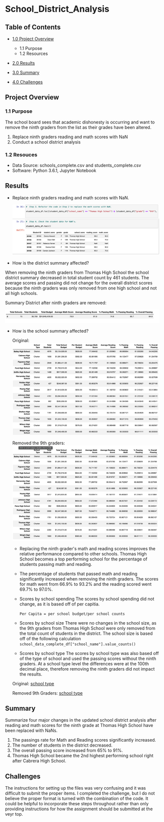 # School_District_Analysis

## Table of Contents
- [1.0 Project Overview](#Project-Overview)
  * 1.1 Purpose
  * 1.2 Resources
- [2.0 Results](#Results)

- [3.0 Summary](#Summary)

- [4.0 Challenges](#Challenges)

<a name="Project-Overview"></a>
## Project Overview
### 1.1 Purpose
The school board sees that academic dishonesty is occurring and want to remove the ninth graders from the list as their grades have been altered.

 1. Replace ninth graders reading and math scores with NaN
 2. Conduct a school district analysis

### 1.2 Resouces
- Data Source: schools_complete.csv and students_complete.csv
- Software: Python 3.6.1, Jupyter Notebook

<a name="Results"></a>
## Results
* Replace ninth graders reading and math scores with NaN. 
  
  ![alt text](Resource/ninth_nan.png)
  
  
* How is the district summary affected?

 When removing the ninth graders from Thomas High School the school district summary decreased in total student count by 461 students.  The average scores and passing did not change for the overall district scores because the ninth graders was only removed from one high school and not all high schools.
 
Summary District after ninth graders are removed: 

![alt text](Resource/School_District_Summary_no9.png)

* How is the school summary affected?

   Original:
   ![alt text](Resource/THS_Original.png)
   
   Removed the 9th graders:
   ![alt text](Resource/THS_No_9th.png)
   
  - Replacing the ninth grader's math and reading scores improves the relative performance compared to other schools. Thomas High School becomes a top performing school for the percentage of students passing math and reading.  
   
  - The percentage of students that passed math and reading significantly increased when removing the ninth graders.  The scores for math went from 66.9% to 93.2% and the reading scored went 69.7% to 97.0%. 
   
   
  - Scores by school spending
    The scores by school spending did not change, as it is based off of per capitia.
    
    `Per Capita = per school budget/per school counts`
    
  - Scores by school size
   There were no changes in the school size, as the 9th graders from Thomas High School were only removed from the total count of students in the district.  The school size is based off of the following calculation
   `school_data_complete_df["school_name"].value_counts()`
   
  - Scores by school type
   The scores by school type was also based off of the type of school and used the passing scores without the ninth graders.  At a school type level the differences were at the 100th decimal place, therefore removing the ninth graders did not impact the results. 
   
   Original:
   [school type](Resource/Type_original.png)
   
   Removed 9th Graders:
   [school type](Resource/type_no_ninth.png)

<a name="Summary"></a>
## Summary

Summarize four major changes in the updated school district analysis after reading and math scores for the ninth grade at Thomas High School have been replaced with NaNs.
 
 1. The passings rate for Math and Reading scores significantly increased. 
 2. The number of students in the district decreased.
 3. The overall passing score increased from 65% to 91%.
 4. Thomas High School became the 2nd highest performing school right after Cabrera High School.

<a name="Challenges"></a>
## Challenges

The instructions for setting up the files was very confusing and it was difficult to submit the proper items. I completed the challenge, but I do not believe the proper format is turned with the combination of the code. It could be helpful to incorporate these steps throughout rather than only providing instructions for how the assignment should be submitted at the veyr top. 
